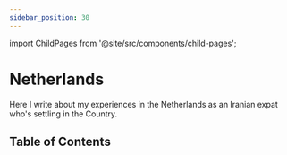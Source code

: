 ```yaml
---
sidebar_position: 30
---
```

import ChildPages from '@site/src/components/child-pages';

# Netherlands

Here I write about my experiences in the Netherlands as an Iranian expat who's settling in the Country.

## Table of Contents

<ChildPages depth={2} />
